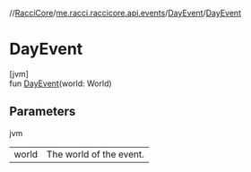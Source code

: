 //[RacciCore](../../../index.md)/[me.racci.raccicore.api.events](../index.md)/[DayEvent](index.md)/[DayEvent](-day-event.md)

# DayEvent

[jvm]\
fun [DayEvent](-day-event.md)(world: World)

## Parameters

jvm

| | |
|---|---|
| world | The world of the event. |
